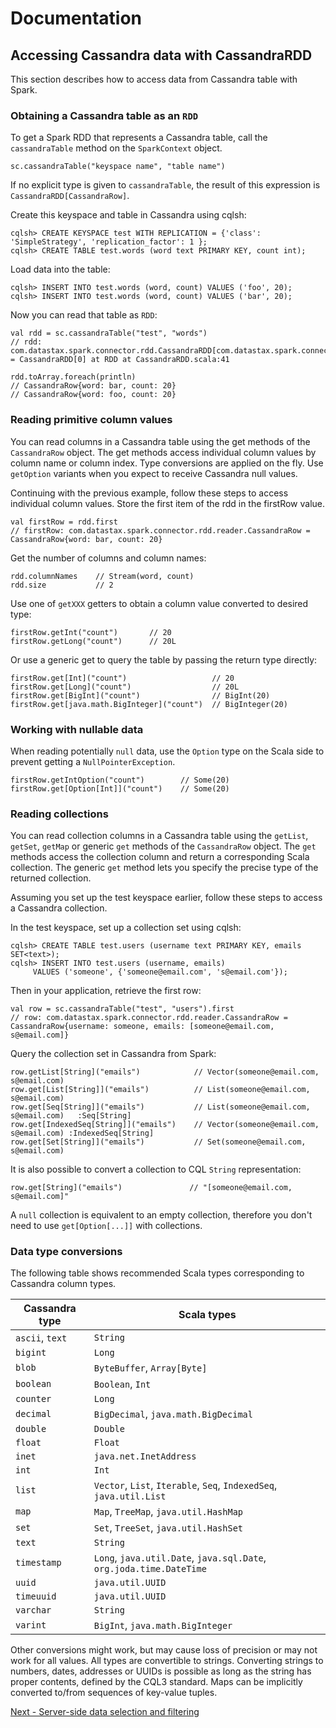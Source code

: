 # Documentation
## Accessing Cassandra data with CassandraRDD

This section describes how to access data from Cassandra table with Spark.   

### Obtaining a Cassandra table as an `RDD`

To get a Spark RDD that represents a Cassandra table, 
call the `cassandraTable` method on the `SparkContext` object. 

    sc.cassandraTable("keyspace name", "table name")
    
If no explicit type is given to `cassandraTable`, the result of this expression is `CassandraRDD[CassandraRow]`. 

Create this keyspace and table in Cassandra using cqlsh:

    cqlsh> CREATE KEYSPACE test WITH REPLICATION = {'class': 'SimpleStrategy', 'replication_factor': 1 };
    cqlsh> CREATE TABLE test.words (word text PRIMARY KEY, count int);
    
Load data into the table:

    cqlsh> INSERT INTO test.words (word, count) VALUES ('foo', 20);
    cqlsh> INSERT INTO test.words (word, count) VALUES ('bar', 20);

Now you can read that table as `RDD`:

    val rdd = sc.cassandraTable("test", "words")
    // rdd: com.datastax.spark.connector.rdd.CassandraRDD[com.datastax.spark.connector.rdd.reader.CassandraRow] = CassandraRDD[0] at RDD at CassandraRDD.scala:41

    rdd.toArray.foreach(println)
    // CassandraRow{word: bar, count: 20}
    // CassandraRow{word: foo, count: 20}   

### Reading primitive column values

You can read columns in a Cassandra table using the get methods of the `CassandraRow` object. 
The get methods access individual column values by column name or column index.
Type conversions are applied on the fly. Use `getOption` variants when you expect to receive Cassandra null values.

Continuing with the previous example, follow these steps to access individual column values.
Store the first item of the rdd in the firstRow value.
    
    val firstRow = rdd.first
    // firstRow: com.datastax.spark.connector.rdd.reader.CassandraRow = CassandraRow{word: bar, count: 20}
    
Get the number of columns and column names:

    rdd.columnNames    // Stream(word, count) 
    rdd.size           // 2 

Use one of `getXXX` getters to obtain a column value converted to desired type:
 
    firstRow.getInt("count")       // 20       
    firstRow.getLong("count")      // 20L  

Or use a generic get to query the table by passing the return type directly:

    firstRow.get[Int]("count")                   // 20       
    firstRow.get[Long]("count")                  // 20L
    firstRow.get[BigInt]("count")                // BigInt(20)
    firstRow.get[java.math.BigInteger]("count")  // BigInteger(20)

### Working with nullable data

When reading potentially `null` data, use the `Option` type on the Scala side to prevent getting a `NullPointerException`.

    firstRow.getIntOption("count")        // Some(20)
    firstRow.get[Option[Int]]("count")    // Some(20)    

### Reading collections

You can read collection columns in a Cassandra table using the `getList`, `getSet`, `getMap` or generic `get` 
methods of the `CassandraRow` object. The `get` methods access 
the collection column and return a corresponding Scala collection. 
The generic `get` method lets you specify the precise type of the returned collection.

Assuming you set up the test keyspace earlier, follow these steps to access a Cassandra collection.

In the test keyspace, set up a collection set using cqlsh:

    cqlsh> CREATE TABLE test.users (username text PRIMARY KEY, emails SET<text>);
    cqlsh> INSERT INTO test.users (username, emails) 
         VALUES ('someone', {'someone@email.com', 's@email.com'});

Then in your application, retrieve the first row: 
         
    val row = sc.cassandraTable("test", "users").first
    // row: com.datastax.spark.connector.rdd.reader.CassandraRow = CassandraRow{username: someone, emails: [someone@email.com, s@email.com]}

Query the collection set in Cassandra from Spark:

    row.getList[String]("emails")            // Vector(someone@email.com, s@email.com)
    row.get[List[String]]("emails")          // List(someone@email.com, s@email.com)    
    row.get[Seq[String]]("emails")           // List(someone@email.com, s@email.com)   :Seq[String]
    row.get[IndexedSeq[String]]("emails")    // Vector(someone@email.com, s@email.com) :IndexedSeq[String]
    row.get[Set[String]]("emails")           // Set(someone@email.com, s@email.com)

It is also possible to convert a collection to CQL `String` representation:

    row.get[String]("emails")               // "[someone@email.com, s@email.com]"

A `null` collection is equivalent to an empty collection, therefore you don't need to use `get[Option[...]]` 
with collections.

### Data type conversions

The following table shows recommended Scala types corresponding to Cassandra column types. 

| Cassandra type    | Scala types
|-------------------|--------------------------------------------
| `ascii`, `text`   | `String`                                         
| `bigint`          | `Long`                                       
| `blob`            | `ByteBuffer`, `Array[Byte]` 
| `boolean`         | `Boolean`, `Int`              
| `counter`         | `Long`                       
| `decimal`         | `BigDecimal`, `java.math.BigDecimal` 
| `double`          | `Double`    
| `float`           | `Float`    
| `inet`            | `java.net.InetAddress` 
| `int`             | `Int` 
| `list`            | `Vector`, `List`, `Iterable`, `Seq`, `IndexedSeq`, `java.util.List` 
| `map`             | `Map`, `TreeMap`, `java.util.HashMap` 
| `set`             | `Set`, `TreeSet`, `java.util.HashSet` 
| `text`            | `String` 
| `timestamp`       | `Long`, `java.util.Date`, `java.sql.Date`, `org.joda.time.DateTime` 
| `uuid`            | `java.util.UUID` 
| `timeuuid`        | `java.util.UUID` 
| `varchar`         | `String` 
| `varint`          | `BigInt`, `java.math.BigInteger` 

Other conversions might work, but may cause loss of precision or may not work for all values. 
All types are convertible to strings. Converting strings to numbers, dates, 
addresses or UUIDs is possible as long as the string has proper 
contents, defined by the CQL3 standard. Maps can be implicitly converted to/from sequences of key-value tuples.
 
[Next - Server-side data selection and filtering](3_selection.md)
